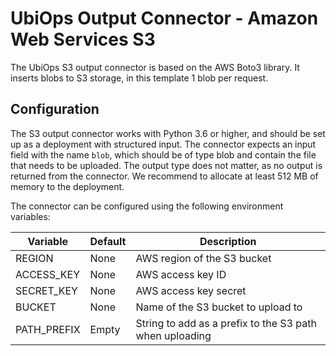 # UbiOps Output Connector - Amazon Web Services S3 

The UbiOps S3 output connector is based on the AWS Boto3 library. It inserts blobs to S3 storage, in this template 1
blob per request.


## Configuration

The S3 output connector works with Python 3.6 or higher, and should be set up as a deployment with structured input. 
The connector expects an input field with the name `blob`, which should be of type blob and contain the file that needs
to be uploaded. The output type does not matter, as no output is returned from the connector. We recommend to allocate 
at least 512 MB of memory to the deployment.
  
The connector can be configured using the following environment variables:

| Variable    | Default | Description                                             |
|-------------|---------|---------------------------------------------------------|
| REGION      | None    | AWS region of the S3 bucket                             |
| ACCESS_KEY  | None    | AWS access key ID                                       |
| SECRET_KEY  | None    | AWS access key secret                                   |
| BUCKET      | None    | Name of the S3 bucket to upload to                      |
| PATH_PREFIX | Empty   | String to add as a prefix to the S3 path when uploading |
